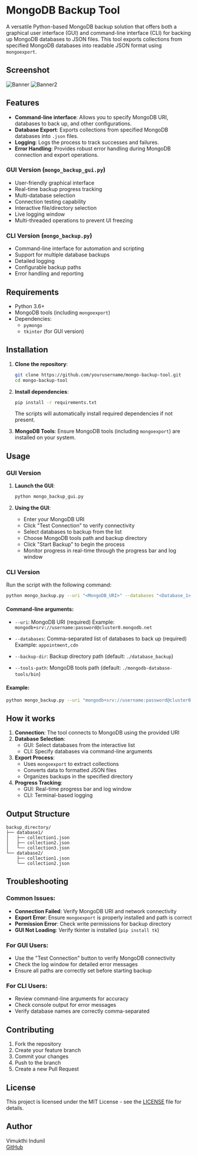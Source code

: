 # MongoDB Backup Tool

A versatile Python-based MongoDB backup solution that offers both a graphical user interface (GUI) and command-line interface (CLI) for backing up MongoDB databases to JSON files. This tool exports collections from specified MongoDB databases into readable JSON format using `mongoexport`.

## Screenshot

![Banner](https://github.com/darkwaves-ofc/MongoDB-Backup-Script/blob/94d60bc91a3dda54ded0e5b4583f43b15b197651/screenshot/image.png)
![Banner2](https://github.com/darkwaves-ofc/MongoDB-Backup-Script/blob/94d60bc91a3dda54ded0e5b4583f43b15b197651/screenshot/image2.png)

## Features
- **Command-line interface**: Allows you to specify MongoDB URI, databases to back up, and other configurations.
- **Database Export**: Exports collections from specified MongoDB databases into `.json` files.
- **Logging**: Logs the process to track successes and failures.
- **Error Handling**: Provides robust error handling during MongoDB connection and export operations.

### GUI Version (`mongo_backup_gui.py`)
- User-friendly graphical interface
- Real-time backup progress tracking
- Multi-database selection
- Connection testing capability
- Interactive file/directory selection
- Live logging window
- Multi-threaded operations to prevent UI freezing

### CLI Version (`mongo_backup.py`)
- Command-line interface for automation and scripting
- Support for multiple database backups
- Detailed logging
- Configurable backup paths
- Error handling and reporting

## Requirements

- Python 3.6+
- MongoDB tools (including `mongoexport`)
- Dependencies: 
  - `pymongo`
  - `tkinter` (for GUI version)

## Installation

1. **Clone the repository**:
   ```bash
   git clone https://github.com/yourusername/mongo-backup-tool.git
   cd mongo-backup-tool
   ```

2. **Install dependencies**:
   ```bash
   pip install -r requirements.txt
   ```

   The scripts will automatically install required dependencies if not present.

3. **MongoDB Tools**:
   Ensure MongoDB tools (including `mongoexport`) are installed on your system.

## Usage

### GUI Version

1. **Launch the GUI**:
   ```bash
   python mongo_backup_gui.py
   ```

2. **Using the GUI**:
   - Enter your MongoDB URI
   - Click "Test Connection" to verify connectivity
   - Select databases to backup from the list
   - Choose MongoDB tools path and backup directory
   - Click "Start Backup" to begin the process
   - Monitor progress in real-time through the progress bar and log window

### CLI Version

Run the script with the following command:

```bash
python mongo_backup.py --uri "<MongoDB_URI>" --databases "<Database_1>,<Database_2>" --backup-dir "<Backup_Directory>" --tools-path "<MongoDB_Tools_Path>"
```

#### Command-line arguments:

- `--uri`: MongoDB URI (required)
  Example: `mongodb+srv://username:password@cluster0.mongodb.net`
  
- `--databases`: Comma-separated list of databases to back up (required)
  Example: `appointment,cdn`
  
- `--backup-dir`: Backup directory path (default: `./database_backup`)

- `--tools-path`: MongoDB tools path (default: `./mongodb-database-tools/bin`)

#### Example:
```bash
python mongo_backup.py --uri "mongodb+srv://username:password@cluster0.mongodb.net" --databases "appointment,cdn" --backup-dir "./backups" --tools-path "./mongodb-database-tools/bin"
```

## How it works

1. **Connection**: The tool connects to MongoDB using the provided URI
2. **Database Selection**: 
   - GUI: Select databases from the interactive list
   - CLI: Specify databases via command-line arguments
3. **Export Process**: 
   - Uses `mongoexport` to extract collections
   - Converts data to formatted JSON files
   - Organizes backups in the specified directory
4. **Progress Tracking**:
   - GUI: Real-time progress bar and log window
   - CLI: Terminal-based logging

## Output Structure

```
backup_directory/
├── database1/
│   ├── collection1.json
│   ├── collection2.json
│   └── collection3.json
└── database2/
    ├── collection1.json
    └── collection2.json
```

## Troubleshooting

### Common Issues:
- **Connection Failed**: Verify MongoDB URI and network connectivity
- **Export Error**: Ensure `mongoexport` is properly installed and path is correct
- **Permission Error**: Check write permissions for backup directory
- **GUI Not Loading**: Verify tkinter is installed (`pip install tk`)

### For GUI Users:
- Use the "Test Connection" button to verify MongoDB connectivity
- Check the log window for detailed error messages
- Ensure all paths are correctly set before starting backup

### For CLI Users:
- Review command-line arguments for accuracy
- Check console output for error messages
- Verify database names are correctly comma-separated

## Contributing

1. Fork the repository
2. Create your feature branch
3. Commit your changes
4. Push to the branch
5. Create a new Pull Request

## License

This project is licensed under the MIT License - see the [LICENSE](LICENSE) file for details.

## Author

Vimukthi Indunil  
[GitHub](https://github.com/darkwaves-ofc)